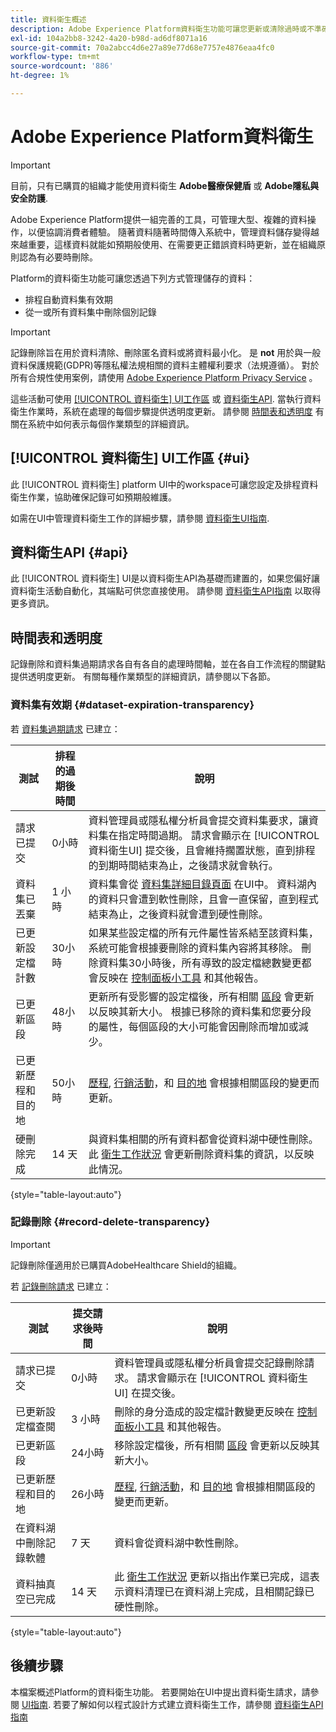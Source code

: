 ```yaml
---
title: 資料衛生概述
description: Adobe Experience Platform資料衛生功能可讓您更新或清除過時或不準確的記錄，以管理資料的生命週期。
exl-id: 104a2bb8-3242-4a20-b98d-ad6df8071a16
source-git-commit: 70a2abcc4d6e27a89e77d68e7757e4876eaa4fc0
workflow-type: tm+mt
source-wordcount: '886'
ht-degree: 1%

---
```


# Adobe Experience Platform資料衛生

>[!IMPORTANT]
>
>目前，只有已購買的組織才能使用資料衛生 **Adobe醫療保健盾** 或 **Adobe隱私與安全防護**.

Adobe Experience Platform提供一組完善的工具，可管理大型、複雜的資料操作，以便協調消費者體驗。 隨著資料隨著時間傳入系統中，管理資料儲存變得越來越重要，這樣資料就能如預期般使用、在需要更正錯誤資料時更新，並在組織原則認為有必要時刪除。

Platform的資料衛生功能可讓您透過下列方式管理儲存的資料：

* 排程自動資料集有效期
* 從一或所有資料集中刪除個別記錄

>[!IMPORTANT]
>
>記錄刪除旨在用於資料清除、刪除匿名資料或將資料最小化。 是 **not** 用於與一般資料保護規範(GDPR)等隱私權法規相關的資料主體權利要求（法規遵循）。 對於所有合規性使用案例，請使用 [Adobe Experience Platform Privacy Service](../privacy-service/home.md) 。

這些活動可使用 [[!UICONTROL 資料衛生] UI工作區](#ui) 或 [資料衛生API](#api). 當執行資料衛生作業時，系統在處理的每個步驟提供透明度更新。 請參閱 [時間表和透明度](#timelines-and-transparency) 有關在系統中如何表示每個作業類型的詳細資訊。

## [!UICONTROL 資料衛生] UI工作區 {#ui}

此 [!UICONTROL 資料衛生] platform UI中的workspace可讓您設定及排程資料衛生作業，協助確保記錄可如預期般維護。

如需在UI中管理資料衛生工作的詳細步驟，請參閱 [資料衛生UI指南](./ui/overview.md).

## 資料衛生API {#api}

此 [!UICONTROL 資料衛生] UI是以資料衛生API為基礎而建置的，如果您偏好讓資料衛生活動自動化，其端點可供您直接使用。 請參閱 [資料衛生API指南](./api/overview.md) 以取得更多資訊。

## 時間表和透明度

記錄刪除和資料集過期請求各自有各自的處理時間軸，並在各自工作流程的關鍵點提供透明度更新。 有關每種作業類型的詳細資訊，請參閱以下各節。

### 資料集有效期 {#dataset-expiration-transparency}

若 [資料集過期請求](./ui/dataset-expiration.md) 已建立：

| 測試 | 排程的過期後時間 | 說明 |
| --- | --- | --- |
| 請求已提交 | 0小時 | 資料管理員或隱私權分析員會提交資料集要求，讓資料集在指定時間過期。 請求會顯示在 [!UICONTROL 資料衛生UI] 提交後，且會維持擱置狀態，直到排程的到期時間結束為止，之後請求就會執行。 |
| 資料集已丟棄 | 1 小時 | 資料集會從 [資料集詳細目錄頁面](../catalog/datasets/user-guide.md) 在UI中。 資料湖內的資料只會遭到軟性刪除，且會一直保留，直到程式結束為止，之後資料就會遭到硬性刪除。 |
| 已更新設定檔計數 | 30小時 | 如果某些設定檔的所有元件屬性皆系結至該資料集，系統可能會根據要刪除的資料集內容將其移除。 刪除資料集30小時後，所有導致的設定檔總數變更都會反映在 [控制面板小工具](../dashboards/guides/profiles.md#profile-count-trend) 和其他報告。 |
| 已更新區段 | 48小時 | 更新所有受影響的設定檔後，所有相關 [區段](../segmentation/home.md) 會更新以反映其新大小。 根據已移除的資料集和您要分段的屬性，每個區段的大小可能會因刪除而增加或減少。 |
| 已更新歷程和目的地 | 50小時 | [歷程](https://experienceleague.adobe.com/docs/journey-optimizer/using/orchestrate-journeys/about-journeys/journey.html), [行銷活動](https://experienceleague.adobe.com/docs/journey-optimizer/using/campaigns/get-started-with-campaigns.html)，和 [目的地](../destinations/home.md) 會根據相關區段的變更而更新。 |
| 硬刪除完成 | 14 天 | 與資料集相關的所有資料都會從資料湖中硬性刪除。 此 [衛生工作狀況](./ui/browse.md#view-details) 會更新刪除資料集的資訊，以反映此情況。 |

{style=&quot;table-layout:auto&quot;}

### 記錄刪除 {#record-delete-transparency}

>[!IMPORTANT]
>
>記錄刪除僅適用於已購買AdobeHealthcare Shield的組織。

若 [記錄刪除請求](./ui/record-delete.md) 已建立：

| 測試 | 提交請求後時間 | 說明 |
| --- | --- | --- |
| 請求已提交 | 0小時 | 資料管理員或隱私權分析員會提交記錄刪除請求。 請求會顯示在 [!UICONTROL 資料衛生UI] 在提交後。 |
| 已更新設定檔查閱 | 3 小時 | 刪除的身分造成的設定檔計數變更反映在 [控制面板小工具](../dashboards/guides/profiles.md#profile-count-trend) 和其他報告。 |
| 已更新區段 | 24小時 | 移除設定檔後，所有相關 [區段](../segmentation/home.md) 會更新以反映其新大小。 |
| 已更新歷程和目的地 | 26小時 | [歷程](https://experienceleague.adobe.com/docs/journey-optimizer/using/orchestrate-journeys/about-journeys/journey.html), [行銷活動](https://experienceleague.adobe.com/docs/journey-optimizer/using/campaigns/get-started-with-campaigns.html)，和 [目的地](../destinations/home.md) 會根據相關區段的變更而更新。 |
| 在資料湖中刪除記錄軟體 | 7 天 | 資料會從資料湖中軟性刪除。 |
| 資料抽真空已完成 | 14 天 | 此 [衛生工作狀況](./ui/browse.md#view-details) 更新以指出作業已完成，這表示資料清理已在資料湖上完成，且相關記錄已硬性刪除。 |

{style=&quot;table-layout:auto&quot;}

## 後續步驟

本檔案概述Platform的資料衛生功能。 若要開始在UI中提出資料衛生請求，請參閱 [UI指南](./ui/overview.md). 若要了解如何以程式設計方式建立資料衛生工作，請參閱 [資料衛生API指南](./api/overview.md)
